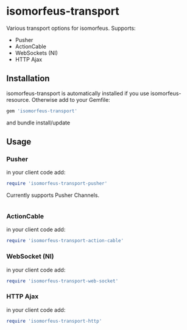 # isomorfeus-transport

Various transport options for isomorfeus.
Supports:
- Pusher
- ActionCable
- WebSockets (NI)
- HTTP Ajax

## Installation
isomorfeus-transport is automatically installed if you use isomorfeus-resource.
Otherwise add to your Gemfile:
```ruby
gem 'isomorfeus-transport'
```
and bundle install/update

## Usage
### Pusher
in your client code add:
```ruby
require 'isomorfeus-transport-pusher'
```
Currently supports Pusher Channels.
```ruby

```
### ActionCable
in your client code add:
```ruby
require 'isomorfeus-transport-action-cable'
```
### WebSocket (NI)
in your client code add:
```ruby
require 'isomorfeus-transport-web-socket'
```
### HTTP Ajax
in your client code add:
```ruby
require 'isomorfeus-transport-http'
```
